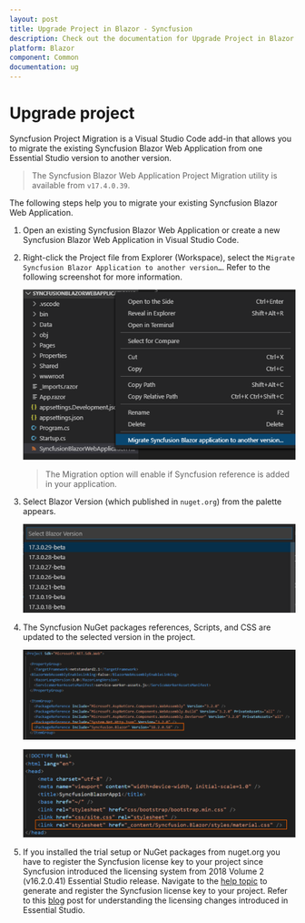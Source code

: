 ```yaml
---
layout: post
title: Upgrade Project in Blazor - Syncfusion
description: Check out the documentation for Upgrade Project in Blazor
platform: Blazor
component: Common
documentation: ug
---
```


# Upgrade project

Syncfusion Project Migration is a Visual Studio Code add-in that allows you to migrate the existing Syncfusion Blazor Web Application from one Essential Studio version to another version.

   > The Syncfusion Blazor Web Application Project Migration utility is available from `v17.4.0.39`.

The following steps help you to migrate your existing Syncfusion Blazor Web Application.

1. Open an existing Syncfusion Blazor Web Application or create a new Syncfusion Blazor Web Application in Visual Studio Code.

2. Right-click the Project file from Explorer (Workspace), select the `Migrate Syncfusion Blazor Application to another version…`. Refer to the following screenshot for more information.

    ![Migration add-in](../images/Migration.PNG)

    >  The Migration option will enable if Syncfusion reference is added in your application.

3. Select Blazor Version (which published in `nuget.org`) from the palette appears.

    ![Select Blazor Version](../images/VersionSelection.PNG)

4. The Syncfusion NuGet packages references, Scripts, and CSS are updated to the selected version in the project.

    ![NuGetPackage](../images/NuGetPackage.png)

    ![CDNLink](../images/CDNLink.png)

5. If you installed the trial setup or NuGet packages from nuget.org you have to register the Syncfusion license key to your project since Syncfusion introduced the licensing system from 2018 Volume 2 (v16.2.0.41) Essential Studio release. Navigate to the [help topic](https://help.syncfusion.com/common/essential-studio/licensing/license-key#how-to-generate-syncfusion-license-key) to generate and register the Syncfusion license key to your project. Refer to this [blog](https://blog.syncfusion.com/post/Whats-New-in-2018-Volume-2-Licensing-Changes-in-the-1620x-Version-of-Essential-Studio.aspx?_ga=2.11237684.1233358434.1587355730-230058891.1567654773) post for understanding the licensing changes introduced in Essential Studio.